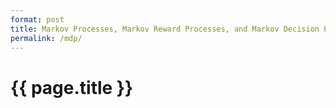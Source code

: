```yaml
---
format: post
title: Markov Processes, Markov Reward Processes, and Markov Decision Processes
permalink: /mdp/
---
```


# {{ page.title }}
